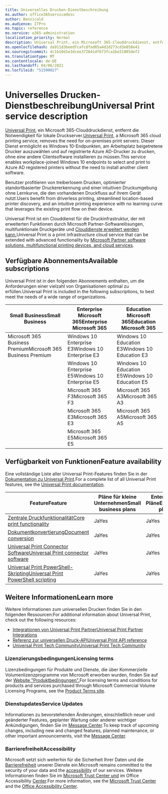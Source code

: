 ```yaml
---
title: Universelles Drucken-Dienstbeschreibung
ms.author: office365servicedesc
author: Benzicald
ms.audience: ITPro
ms.topic: reference
ms.service: o365-administration
localization_priority: Normal
description: Universal Print, ein Microsoft 365-Clouddruckdienst, entferne die Notwendigkeit für lokale Druckserver.
ms.openlocfilehash: da911d3beedfcafc8fad85a4d2d273cd3e858e41
ms.sourcegitcommit: 4c1b10d1e3dcee372641df673fca1be31005def2
ms.translationtype: MT
ms.contentlocale: de-DE
ms.lasthandoff: 04/06/2021
ms.locfileid: "51599027"
---
```

# <a name="universal-print-service-description"></a><span data-ttu-id="e8d4b-103">Universelles Drucken-Dienstbeschreibung</span><span class="sxs-lookup"><span data-stu-id="e8d4b-103">Universal Print service description</span></span>

<span data-ttu-id="e8d4b-104">[Universal Print](https://www.microsoft.com/microsoft-365/windows/universal-print), ein Microsoft 365-Clouddruckdienst, entfernt die Notwendigkeit für lokale Druckserver.</span><span class="sxs-lookup"><span data-stu-id="e8d4b-104">[Universal Print](https://www.microsoft.com/microsoft-365/windows/universal-print), a Microsoft 365 cloud printing service, removes the need for on-premises print servers.</span></span> <span data-ttu-id="e8d4b-105">Dieser Dienst ermöglicht es Windows 10-Endpunkten, am Arbeitsplatz beigetretene Drucker auszuwählen und auf registrierte Azure AD-Drucker zu drucken, ohne eine andere Clientsoftware installieren zu müssen.</span><span class="sxs-lookup"><span data-stu-id="e8d4b-105">This service enables workplace-joined Windows 10 endpoints to select and print to Azure AD registered printers without the need to install another client software.</span></span>

<span data-ttu-id="e8d4b-106">Benutzer profitieren von treiberlosem Drucken, optimierter standortbasierter Druckererkennung und einer intuitiven Druckumgebung ohne Lernkurve, die den vorhandenen Druckfluss auf ihrem Gerät nutzt.</span><span class="sxs-lookup"><span data-stu-id="e8d4b-106">Users benefit from driverless printing, streamlined location-based printer discovery, and an intuitive printing experience with no learning curve that leverages the existing print flow on their device.</span></span>

<span data-ttu-id="e8d4b-107">Universal Print ist ein Clouddienst für die Druckinfrastruktur, der mit erweiterten Funktionen durch Microsoft Partner-Softwarelösungen, multifunktionale Druckgeräte und [Clouddienste erweitert werden kann.](/universal-print/fundamentals/universal-print-partner-integrations)</span><span class="sxs-lookup"><span data-stu-id="e8d4b-107">Universal Print is a print infrastructure cloud service that can be extended with advanced functionality by [Microsoft Partner software solutions, multifunctional printing devices, and cloud services](/universal-print/fundamentals/universal-print-partner-integrations).</span></span>

## <a name="available-subscriptions"></a><span data-ttu-id="e8d4b-108">Verfügbare Abonnements</span><span class="sxs-lookup"><span data-stu-id="e8d4b-108">Available subscriptions</span></span>

<span data-ttu-id="e8d4b-109">Universal Print ist in den folgenden Abonnements enthalten, um die Anforderungen einer vielzahl von Organisationen optimal zu erfüllen.</span><span class="sxs-lookup"><span data-stu-id="e8d4b-109">Universal Print is included in the following subscriptions, to best meet the needs of a wide range of organizations.</span></span>

| <span data-ttu-id="e8d4b-110">Small Business</span><span class="sxs-lookup"><span data-stu-id="e8d4b-110">Small Business</span></span>                 | <span data-ttu-id="e8d4b-111">Enterprise Microsoft 365</span><span class="sxs-lookup"><span data-stu-id="e8d4b-111">Enterprise Microsoft 365</span></span>     | <span data-ttu-id="e8d4b-112">Education Microsoft 365</span><span class="sxs-lookup"><span data-stu-id="e8d4b-112">Education Microsoft 365</span></span> |
|--------------------------------|------------------------------|-------------------------|
| <span data-ttu-id="e8d4b-113">Microsoft 365 Business Premium</span><span class="sxs-lookup"><span data-stu-id="e8d4b-113">Microsoft 365 Business Premium</span></span> | <span data-ttu-id="e8d4b-114">Windows 10 Enterprise E3</span><span class="sxs-lookup"><span data-stu-id="e8d4b-114">Windows 10 Enterprise E3</span></span>     | <span data-ttu-id="e8d4b-115">Windows 10 Education E3</span><span class="sxs-lookup"><span data-stu-id="e8d4b-115">Windows 10 Education E3</span></span> |
|                                | <span data-ttu-id="e8d4b-116">Windows 10 Enterprise E5</span><span class="sxs-lookup"><span data-stu-id="e8d4b-116">Windows 10 Enterprise E5</span></span>     | <span data-ttu-id="e8d4b-117">Windows 10 Education E5</span><span class="sxs-lookup"><span data-stu-id="e8d4b-117">Windows 10 Education E5</span></span> |
|                                | <span data-ttu-id="e8d4b-118">Microsoft 365 F3</span><span class="sxs-lookup"><span data-stu-id="e8d4b-118">Microsoft 365 F3</span></span>             | <span data-ttu-id="e8d4b-119">Microsoft 365 A3</span><span class="sxs-lookup"><span data-stu-id="e8d4b-119">Microsoft 365 A3</span></span>        |
|                                | <span data-ttu-id="e8d4b-120">Microsoft 365 E3</span><span class="sxs-lookup"><span data-stu-id="e8d4b-120">Microsoft 365 E3</span></span>             | <span data-ttu-id="e8d4b-121">Microsoft 365 A5</span><span class="sxs-lookup"><span data-stu-id="e8d4b-121">Microsoft 365 A5</span></span>        |
|                                | <span data-ttu-id="e8d4b-122">Microsoft 365 E5</span><span class="sxs-lookup"><span data-stu-id="e8d4b-122">Microsoft 365 E5</span></span>             |                         |

## <a name="feature-availability"></a><span data-ttu-id="e8d4b-123">Verfügbarkeit von Funktionen</span><span class="sxs-lookup"><span data-stu-id="e8d4b-123">Feature availability</span></span>

<span data-ttu-id="e8d4b-124">Eine vollständige Liste aller Universal Print-Features finden Sie in der [Dokumentation zu Universal Print](/universal-print/).</span><span class="sxs-lookup"><span data-stu-id="e8d4b-124">For a complete list of all Universal Print features, see the [Universal Print documentation](/universal-print/).</span></span>

| <span data-ttu-id="e8d4b-125">Feature</span><span class="sxs-lookup"><span data-stu-id="e8d4b-125">Feature</span></span>                                  | <span data-ttu-id="e8d4b-126">Pläne für kleine Unternehmen</span><span class="sxs-lookup"><span data-stu-id="e8d4b-126">Small business plans</span></span> | <span data-ttu-id="e8d4b-127">Enterprise-Pläne</span><span class="sxs-lookup"><span data-stu-id="e8d4b-127">Enterprise plans</span></span> | <span data-ttu-id="e8d4b-128">Bildungspläne</span><span class="sxs-lookup"><span data-stu-id="e8d4b-128">Education plans</span></span> |
|------------------------------------------|----------------------|------------------|-----------------|
| [<span data-ttu-id="e8d4b-129">Zentrale Druckfunktionalität</span><span class="sxs-lookup"><span data-stu-id="e8d4b-129">Core print functionality</span></span>](/universal-print/)             | <span data-ttu-id="e8d4b-130">Ja</span><span class="sxs-lookup"><span data-stu-id="e8d4b-130">Yes</span></span>                  | <span data-ttu-id="e8d4b-131">Ja</span><span class="sxs-lookup"><span data-stu-id="e8d4b-131">Yes</span></span>              | <span data-ttu-id="e8d4b-132">Ja</span><span class="sxs-lookup"><span data-stu-id="e8d4b-132">Yes</span></span>             |
| [<span data-ttu-id="e8d4b-133">Dokumentkonvertierung</span><span class="sxs-lookup"><span data-stu-id="e8d4b-133">Document conversion</span></span>](/universal-print/fundamentals/universal-print-document-conversion)                  | <span data-ttu-id="e8d4b-134">Ja</span><span class="sxs-lookup"><span data-stu-id="e8d4b-134">Yes</span></span>                  | <span data-ttu-id="e8d4b-135">Ja</span><span class="sxs-lookup"><span data-stu-id="e8d4b-135">Yes</span></span>              | <span data-ttu-id="e8d4b-136">Ja</span><span class="sxs-lookup"><span data-stu-id="e8d4b-136">Yes</span></span>             |
| [<span data-ttu-id="e8d4b-137">Universal Print Connector Software</span><span class="sxs-lookup"><span data-stu-id="e8d4b-137">Universal Print connector software</span></span>](/universal-print/fundamentals/universal-print-connector-overview)   | <span data-ttu-id="e8d4b-138">Ja</span><span class="sxs-lookup"><span data-stu-id="e8d4b-138">Yes</span></span>                  | <span data-ttu-id="e8d4b-139">Ja</span><span class="sxs-lookup"><span data-stu-id="e8d4b-139">Yes</span></span>              | <span data-ttu-id="e8d4b-140">Ja</span><span class="sxs-lookup"><span data-stu-id="e8d4b-140">Yes</span></span>             |
| [<span data-ttu-id="e8d4b-141">Universal Print PowerShell-Skripting</span><span class="sxs-lookup"><span data-stu-id="e8d4b-141">Universal Print PowerShell scripting</span></span>](/universal-print/fundamentals/universal-print-powershell) | <span data-ttu-id="e8d4b-142">Ja</span><span class="sxs-lookup"><span data-stu-id="e8d4b-142">Yes</span></span>                  | <span data-ttu-id="e8d4b-143">Ja</span><span class="sxs-lookup"><span data-stu-id="e8d4b-143">Yes</span></span>              | <span data-ttu-id="e8d4b-144">Ja</span><span class="sxs-lookup"><span data-stu-id="e8d4b-144">Yes</span></span>             |

## <a name="learn-more"></a><span data-ttu-id="e8d4b-145">Weitere Informationen</span><span class="sxs-lookup"><span data-stu-id="e8d4b-145">Learn more</span></span>

<span data-ttu-id="e8d4b-146">Weitere Informationen zum universellen Drucken finden Sie in den folgenden Ressourcen:</span><span class="sxs-lookup"><span data-stu-id="e8d4b-146">For additional information about Universal Print, check out the following resources:</span></span>

- [<span data-ttu-id="e8d4b-147">Integrationen von Universal Print Partner</span><span class="sxs-lookup"><span data-stu-id="e8d4b-147">Universal Print Partner Integrations</span></span>](/universal-print/fundamentals/universal-print-partner-integrations)
- [<span data-ttu-id="e8d4b-148">Referenz zur universellen Druck-API</span><span class="sxs-lookup"><span data-stu-id="e8d4b-148">Universal Print API reference</span></span>](/graph/universal-print-concept-overview)
- [<span data-ttu-id="e8d4b-149">Universal Print Tech Community</span><span class="sxs-lookup"><span data-stu-id="e8d4b-149">Universal Print Tech Community</span></span>](https://techcommunity.microsoft.com/t5/universal-print/ct-p/UniversalPrint)

### <a name="licensing-terms"></a><span data-ttu-id="e8d4b-150">Lizenzierungsbedingungen</span><span class="sxs-lookup"><span data-stu-id="e8d4b-150">Licensing terms</span></span>

<span data-ttu-id="e8d4b-151">Lizenzbedingungen für Produkte und Dienste, die über Kommerzielle Volumenlizenzprogramme von Microsoft erworben wurden, finden Sie auf der [Website "Produktbedingungen".](https://www.microsoft.com/licensing/terms/)</span><span class="sxs-lookup"><span data-stu-id="e8d4b-151">For licensing terms and conditions for products and services purchased through Microsoft Commercial Volume Licensing Programs, see the [Product Terms site](https://www.microsoft.com/licensing/terms/).</span></span> 

### <a name="service-updates"></a><span data-ttu-id="e8d4b-152">Dienstupdates</span><span class="sxs-lookup"><span data-stu-id="e8d4b-152">Service Updates</span></span>

<span data-ttu-id="e8d4b-153">Informationen zu bevorstehenden Änderungen, einschließlich neuer und geänderter Features, geplanter Wartung oder anderer wichtiger Ankündigungen, finden Sie im [Message Center](/microsoft-365/admin/manage/message-center).</span><span class="sxs-lookup"><span data-stu-id="e8d4b-153">To keep track of upcoming changes, including new and changed features, planned maintenance, or other important announcements, visit the [Message Center](/microsoft-365/admin/manage/message-center).</span></span>

### <a name="accessibility"></a><span data-ttu-id="e8d4b-154">Barrierefreiheit</span><span class="sxs-lookup"><span data-stu-id="e8d4b-154">Accessibility</span></span>

<span data-ttu-id="e8d4b-155">Microsoft setzt sich weiterhin für die Sicherheit Ihrer Daten und die [Barrierefreiheit](https://www.microsoft.com/trust-center/compliance/accessibility) unserer Dienste ein.</span><span class="sxs-lookup"><span data-stu-id="e8d4b-155">Microsoft remains committed to the security of your data and the [accessibility](https://www.microsoft.com/trust-center/compliance/accessibility) of our services.</span></span> <span data-ttu-id="e8d4b-156">Weitere Informationen finden Sie im [Microsoft Trust Center und](https://www.microsoft.com/trust-center) im Office Accessibility [Center](https://support.microsoft.com/topic/office-accessibility-center-resources-for-people-with-disabilities-ecab0fcf-d143-4fe8-a2ff-6cd596bddc6d).</span><span class="sxs-lookup"><span data-stu-id="e8d4b-156">For more information, see the [Microsoft Trust Center](https://www.microsoft.com/trust-center) and the [Office Accessibility Center](https://support.microsoft.com/topic/office-accessibility-center-resources-for-people-with-disabilities-ecab0fcf-d143-4fe8-a2ff-6cd596bddc6d).</span></span>